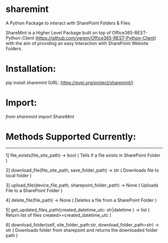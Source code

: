# sharemint
A Python Package to interact with SharePoint Folders &amp; Files

ShareMint is a Higher Level Package built on top of Office365-REST-Python-Client (https://github.com/vgrem/Office365-REST-Python-Client) with the aim of providing an easy Interaction with SharePoint Website Folders.

# Installation: 
pip install sharemint
(URL: https://pypi.org/project/sharemint/)

# Import: 
_from sharemint import ShareMint_


# Methods Supported Currently:
-------
1] file_exists(file_site_path) -> bool ( Tells if a file exists in SharePoint Folder ) 

2] download_file(file_site_path, save_folder_path) -> str ( Downloads file to local folder )

3] upload_file(device_file_path, sharepoint_folder_path) -> None ( Uploads File to a SharePoint Folder )

4] delete_file(file_path) -> None ( Deletes a file from a SharePoint Folder )

5] get_updated_files_path(created_datetime_utc: str|datetime ) -> list ( Return list of files created>=created_datetime_utc )

6] download_folder(self, site_folder_path:str, download_folder_path=str) -> str ( Downloads folder from sharepoint and returns the downloaded folder path )
